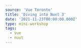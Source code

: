 ```yaml
---
source: 'Vue Toronto'
title: 'Diving into Nuxt 3'
date: '2021-11-23T00:00:00.000Z'
type: mini-workshop
tags:
  - vue
  - nuxt
---
```

